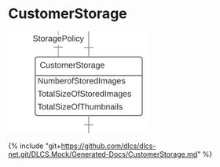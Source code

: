 # CustomerStorage

![](customerstorage.png)

{% include "git+https://github.com/dlcs/dlcs-net.git/DLCS.Mock/Generated-Docs/CustomerStorage.md" %}
